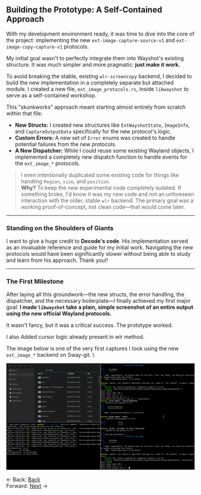 ## **Building the Prototype: A Self-Contained Approach**

With my development environment ready, it was time to dive into the core of the project: implementing the new `ext-image-capture-source-v1` and `ext-image-copy-capture-v1` protocols.

My initial goal wasn't to perfectly integrate them into Wayshot's existing structure. It was much simpler and more pragmatic: **just make it work.**

To avoid breaking the stable, existing `wlr-screencopy` backend, I decided to build the new implementation in a completely separate but attached module. I created a new file, `ext_image_protocols.rs`, inside `libwayshot` to serve as a self-contained workshop.

This "skunkworks" approach meant starting almost entirely from scratch within that file:

* **New Structs:** I created new structures like `ExtWayshotState`, `ImageInfo`, and `CaptureOutputData` specifically for the new protocol's logic.
* **Custom Errors:** A new set of `Error` enums was created to handle potential failures from the new protocols.
* **A New Dispatcher:** While I could reuse some existing Wayland objects, I implemented a completely new dispatch function to handle events for the `ext_image_*` protocols.

> I even intentionally duplicated some existing code for things like handling `Region`, `size`, and `position`. <br>
> **Why?** To keep the new experimental code completely isolated. 
> If something broke, I'd know it was my new code and not an unforeseen interaction with the older, stable `wlr` backend. 
> The primary goal was a working proof-of-concept, not clean code—that would come later.

-----

### Standing on the Shoulders of Giants

I want to give a huge credit to **Decode's code**. His implementation served as an invaluable reference and guide for my initial work. Navigating the new protocols would have been significantly slower without being able to study and learn from his approach. Thank you\!!

-----

### The First Milestone

After laying all this groundwork—the new structs, the error handling, the dispatcher, and the necessary boilerplate—I finally achieved my first major goal: **I made `libwayshot` take a plain, simple screenshot of an entire output using the new official Wayland protocols.**

It wasn't fancy, but it was a critical success. The prototype worked.

I also Added cursor logic already present in wlr method.

The image below is one of the very first captures I took using the new `ext_image_*` backend on Sway-git. \

![Wayshot-11111111.webp](Wayshot-11111111.webp)

\<- Back: [Back](Thought_Process_4.md)<br>
Forward: [Next](Thought_Process_6.md) ->